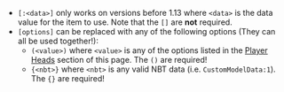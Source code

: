 - `[:<data>]` only works on versions before 1.13 where `<data>` is the data value for the item to use. Note that the `[]` are **not** required.
- `[options]` can be replaced with any of the following options (They can all be used together!):
    - `(<value>)` where `<value>` is any of the options listed in the [Player Heads](#player-head-textures) section of this page. The `()` are required!
    - `{<nbt>}` where `<nbt>` is any valid NBT data (i.e. `CustomModelData:1`). The `{}` are required!